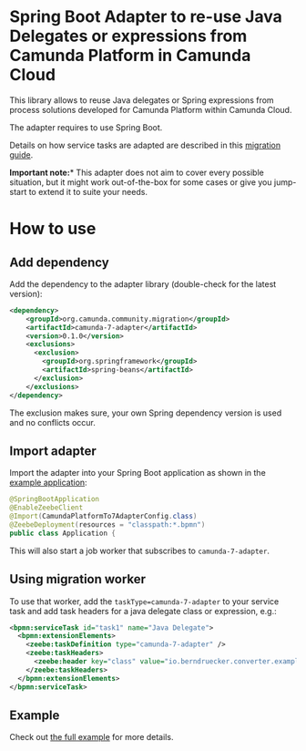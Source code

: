 # Spring Boot Adapter to re-use Java Delegates or expressions from Camunda Platform in Camunda Cloud

This library allows to reuse Java delegates or Spring expressions from process solutions developed for Camunda Platform within Camunda Cloud. 

The adapter requires to use Spring Boot.

Details on how service tasks are adapted are described in this [migration guide](https://docs.camunda.io/docs/guides/migrating-from-Camunda-Platform/#migration-tooling).

**Important note:*** This adapter does not aim to cover every possible situation, but it might work out-of-the-box for some cases or give you jump-start to extend it to suite your needs.

# How to use

## Add dependency

Add the dependency to the adapter library (double-check for the latest version):

```xml
<dependency>
    <groupId>org.camunda.community.migration</groupId>
    <artifactId>camunda-7-adapter</artifactId>
    <version>0.1.0</version>
    <exclusions>
      <exclusion>
        <groupId>org.springframework</groupId>
        <artifactId>spring-beans</artifactId>
      </exclusion>
    </exclusions>
</dependency>
```

The exclusion makes sure, your own Spring dependency version is used and no conflicts occur. 

## Import adapter

Import the adapter into your Spring Boot application as shown in the [example application](../example/process-solution-migrated/src/main/java/io/berndruecker/converter/example/Application.java):

```java
@SpringBootApplication
@EnableZeebeClient
@Import(CamundaPlatformTo7AdapterConfig.class)
@ZeebeDeployment(resources = "classpath:*.bpmn")
public class Application {
```

This will also start a job worker that subscribes to `camunda-7-adapter`.

## Using migration worker

To use that worker, add the `taskType=camunda-7-adapter` to your service task and add task headers for a java delegate class or expression, e.g.:

```xml
<bpmn:serviceTask id="task1" name="Java Delegate">
  <bpmn:extensionElements>
    <zeebe:taskDefinition type="camunda-7-adapter" />
    <zeebe:taskHeaders>
      <zeebe:header key="class" value="io.berndruecker.converter.example.SampleJavaDelegate" />
    </zeebe:taskHeaders>
  </bpmn:extensionElements>
</bpmn:serviceTask>
```

## Example

Check out [the full example](../example/process-solution-migrated/src/main/resources/process.bpmn) for more details.

